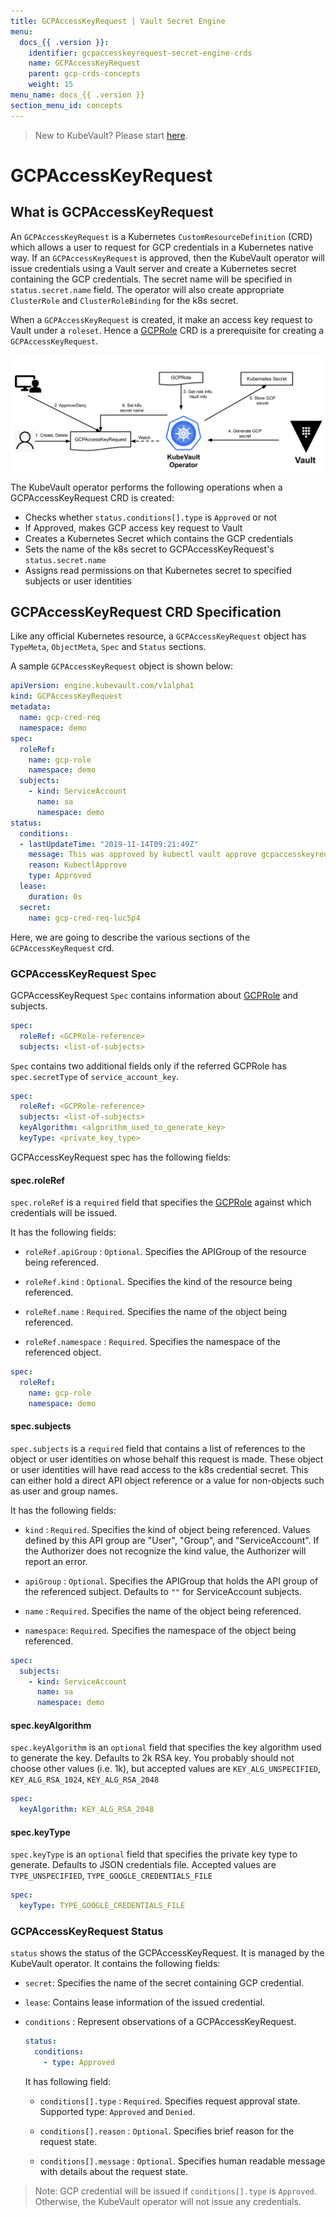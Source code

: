 ```yaml
---
title: GCPAccessKeyRequest | Vault Secret Engine
menu:
  docs_{{ .version }}:
    identifier: gcpaccesskeyrequest-secret-engine-crds
    name: GCPAccessKeyRequest
    parent: gcp-crds-concepts
    weight: 15
menu_name: docs_{{ .version }}
section_menu_id: concepts
---
```


> New to KubeVault? Please start [here](/docs/concepts/README.md).

# GCPAccessKeyRequest

## What is GCPAccessKeyRequest

An `GCPAccessKeyRequest` is a Kubernetes `CustomResourceDefinition` (CRD) which allows a user to request for GCP credentials in a Kubernetes native way. If an `GCPAccessKeyRequest` is approved, then the KubeVault operator will issue credentials using a Vault server and create a Kubernetes secret containing the GCP credentials. The secret name will be specified in `status.secret.name` field. The operator will also create appropriate `ClusterRole` and `ClusterRoleBinding` for the k8s secret.

When a `GCPAccessKeyRequest` is created, it make an  access key request to Vault under a `roleset`. Hence a [GCPRole](/docs/concepts/secret-engine-crds/gcp-secret-engine/gcprole.md) CRD is a prerequisite for creating a `GCPAccessKeyRequest`.

![GCPAccessKeyRequest CRD](/docs/images/concepts/gcp_accesskey_request.svg)

The KubeVault operator performs the following operations when a GCPAccessKeyRequest CRD is created:

- Checks whether `status.conditions[].type` is `Approved` or not
- If Approved, makes GCP access key request to Vault
- Creates a Kubernetes Secret which contains the GCP credentials
- Sets the name of the k8s secret to GCPAccessKeyRequest's `status.secret.name`
- Assigns read permissions on that Kubernetes secret to specified subjects or user identities

## GCPAccessKeyRequest CRD Specification

Like any official Kubernetes resource, a `GCPAccessKeyRequest` object has `TypeMeta`, `ObjectMeta`, `Spec` and `Status` sections.

A sample `GCPAccessKeyRequest` object is shown below:

```yaml
apiVersion: engine.kubevault.com/v1alpha1
kind: GCPAccessKeyRequest
metadata:
  name: gcp-cred-req
  namespace: demo
spec:
  roleRef:
    name: gcp-role
    namespace: demo
  subjects:
    - kind: ServiceAccount
      name: sa
      namespace: demo
status:
  conditions:
  - lastUpdateTime: "2019-11-14T09:21:49Z"
    message: This was approved by kubectl vault approve gcpaccesskeyrequest
    reason: KubectlApprove
    type: Approved
  lease:
    duration: 0s
  secret:
    name: gcp-cred-req-luc5p4
```

Here, we are going to describe the various sections of the `GCPAccessKeyRequest` crd.

### GCPAccessKeyRequest Spec

GCPAccessKeyRequest `Spec` contains information about
[GCPRole](/docs/concepts/secret-engine-crds/gcp-secret-engine/gcprole.md) and subjects.

```yaml
spec:
  roleRef: <GCPRole-reference>
  subjects: <list-of-subjects>
```

`Spec` contains two additional fields only if the referred GCPRole has `spec.secretType` of `service_account_key`.

```yaml
spec:
  roleRef: <GCPRole-reference>
  subjects: <list-of-subjects>
  keyAlgorithm: <algorithm_used_to_generate_key>
  keyType: <private_key_type>
```

GCPAccessKeyRequest spec has the following fields:

#### spec.roleRef

`spec.roleRef` is a `required` field that specifies the
[GCPRole](/docs/concepts/secret-engine-crds/gcp-secret-engine/gcprole.md) against which credentials will be issued.

It has the following fields:

- `roleRef.apiGroup` : `Optional`. Specifies the APIGroup of the resource being referenced.

- `roleRef.kind` : `Optional`. Specifies the kind of the resource being referenced.

- `roleRef.name` : `Required`. Specifies the name of the object being referenced.

- `roleRef.namespace` : `Required`. Specifies the namespace of the referenced object.

```yaml
spec:
  roleRef:
    name: gcp-role
    namespace: demo
```

#### spec.subjects

`spec.subjects` is a `required` field that contains a list of references to the object or user identities on whose behalf this request is made. These object or user identities will have read access to the k8s credential secret. This can either hold a direct API object reference or a value for non-objects such as user and group names.

It has the following fields:

- `kind` : `Required`. Specifies the kind of object being referenced. Values defined by this API group are "User", "Group", and "ServiceAccount". If the Authorizer does not recognize the kind value, the Authorizer will report an error.

- `apiGroup` : `Optional`. Specifies the APIGroup that holds the API group of the referenced subject.
Defaults to `""` for ServiceAccount subjects.

- `name` : `Required`. Specifies the name of the object being referenced.

- `namespace`: `Required`. Specifies the namespace of the object being referenced.

```yaml
spec:
  subjects:
    - kind: ServiceAccount
      name: sa
      namespace: demo
```

#### spec.keyAlgorithm

`spec.keyAlgorithm` is an `optional` field that specifies the key algorithm used to generate the key. Defaults to 2k RSA key. You probably should not choose other values (i.e. 1k), but accepted values are `KEY_ALG_UNSPECIFIED`, `KEY_ALG_RSA_1024`, `KEY_ALG_RSA_2048`  

```yaml
spec:
  keyAlgorithm: KEY_ALG_RSA_2048
```

#### spec.keyType

`spec.keyType` is an `optional` field that specifies the private key type to generate.
Defaults to JSON credentials file. Accepted values are `TYPE_UNSPECIFIED`, `TYPE_GOOGLE_CREDENTIALS_FILE`

```yaml
spec:
  keyType: TYPE_GOOGLE_CREDENTIALS_FILE
```

### GCPAccessKeyRequest Status

`status` shows the status of the GCPAccessKeyRequest. It is managed by the KubeVault operator. It contains the following fields:

- `secret`: Specifies the name of the secret containing GCP credential.

- `lease`: Contains lease information of the issued credential.

- `conditions` : Represent observations of a GCPAccessKeyRequest.

    ```yaml
    status:
      conditions:
        - type: Approved
    ```

  It has following field:
  
  - `conditions[].type` : `Required`. Specifies request approval state. Supported type: `Approved` and `Denied`.
  
  - `conditions[].reason` : `Optional`. Specifies brief reason for the request state.
  
  - `conditions[].message` : `Optional`. Specifies human readable message with details about the request state.

> Note: GCP credential will be issued if `conditions[].type` is `Approved`. Otherwise, the KubeVault operator will not issue any credentials.
